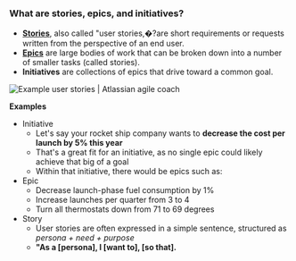 ### What are stories, epics, and initiatives?

-   **[Stories](https://www.atlassian.com/agile/project-management/user-stories)**, also called "user stories,�?are short requirements or requests written from the perspective of an end user.
-   **[Epics](https://www.atlassian.com/agile/project-management/epics)** are large bodies of work that can be broken down into a number of smaller tasks (called stories).
-   **Initiatives** are collections of epics that drive toward a common goal.

![Example user stories | Atlassian agile coach](https://wac-cdn.atlassian.com/dam/jcr:a679339b-0098-4c88-acdb-7009b0de6efb/epics-vs-stories-agile-development.png?cdnVersion=756)

**Examples**
- Initiative
    - Let's say your rocket ship company wants to **decrease the cost per launch by 5% this year** 
    - That's a great fit for an initiative, as no single epic could likely achieve that big of a goal
    - Within that initiative, there would be epics such as:
- Epic
    - Decrease launch-phase fuel consumption by 1%
    - Increase launches per quarter from 3 to 4
    - Turn all thermostats down from 71 to 69 degrees
- Story
    - User stories are often expressed in a simple sentence, structured as *persona + need + purpose*
    - **"As a [persona], I [want to], [so that].**